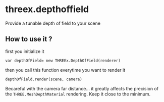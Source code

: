 threex.depthoffield
===================

Provide a tunable depth of field to your scene


## How to use it ?

first you initialize it

```
var depthOfField= new THREEx.DepthOfField(renderer)
```

then you call this function everytime you want to render it

```
depthOfField.render(scene, camera)
```

Becareful with the camera far distance... it greatly affects the precision of the
```THREE.MeshDepthMaterial``` rendering. Keep it close to the minimum.

